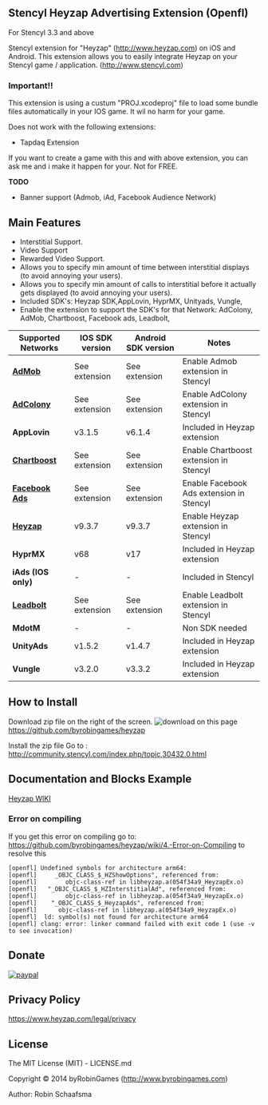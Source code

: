 ## Stencyl Heyzap Advertising Extension (Openfl)

For Stencyl 3.3 and above

Stencyl extension for "Heyzap" (http://www.heyzap.com) on iOS and Android. This extension allows you to easily integrate Heyzap on your Stencyl game / application. (http://www.stencyl.com)

### Important!!

This extension is using a custum "PROJ.xcodeproj" file to load some bundle files automatically in your IOS game. It wil no harm for your game.

Does not work with the following extensions:
- Tapdaq Extension

If you want to create a game with this and with above extension, you can ask me and i make it happen for your. Not for FREE.

**TODO**
- Banner support (Admob, iAd, Facebook Audience Network)


## Main Features

  * Interstitial Support.
  * Video Support
  * Rewarded Video Support.
  * Allows you to specify min amount of time between interstitial displays (to avoid annoying your users).
  * Allows you to specify min amount of calls to interstitial before it actually gets displayed (to avoid annoying your users).
  * Included SDK's: Heyzap SDK,AppLovin, HyprMX, Unityads, Vungle,
  * Enable the extension to support the SDK's for that Network: AdColony, AdMob, Chartboost, Facebook ads, Leadbolt,   

Supported Networks | IOS SDK version | Android SDK version | Notes
--- | --- | --- | ---
[**AdMob**](http://community.stencyl.com/index.php/topic,41376.0.html) | See extension | See extension | Enable Admob extension in Stencyl
[**AdColony**](http://community.stencyl.com/index.php/topic,40370.0.html) | See extension | See extension |  Enable AdColony extension in Stencyl
**AppLovin** | v3.1.5  | v6.1.4 | Included in Heyzap extension
[**Chartboost**](http://community.stencyl.com/index.php/topic,25006.0.html) | See extension | See extension | Enable Chartboost extension in Stencyl
[**Facebook Ads**](http://community.stencyl.com/index.php/topic,41144.0.html) | See extension | See extension | Enable Facebook Ads extension in Stencyl
[**Heyzap**](http://community.stencyl.com/index.php/topic,45095.0.html) | v9.3.7  | v9.3.7  | Enable Heyzap extension in Stencyl
**HyprMX** | v68 | v17 | Included in Heyzap extension 
**iAds (IOS only)** | - | - | Included in Stencyl
[**Leadbolt**](http://community.stencyl.com/index.php/topic,45093.0.html) | See extension | See extension |  Enable Leadbolt extension in Stencyl
**MdotM** | - | - | Non SDK needed
**UnityAds** | v1.5.2 | v1.4.7 | Included in Heyzap extension
**Vungle** | v3.2.0 | v3.3.2 | Included in Heyzap extension

## How to Install
Download zip file on the right of the screen. ![download](http://www.byrobingames.com/stencyl/heyzap/download.png) on this page https://github.com/byrobingames/heyzap<br />

Install the zip file Go to : http://community.stencyl.com/index.php/topic,30432.0.html

## Documentation and Blocks Example
[Heyzap WIKI](https://github.com/byrobingames/heyzap/wiki)

### Error on compiling

If you get this error on compiling go to: https://github.com/byrobingames/heyzap/wiki/4.-Error-on-Compiling to resolve this<br/>

    [openfl] Undefined symbols for architecture arm64:
    [openfl]     _OBJC_CLASS_$_HZShowOptions", referenced from:
    [openfl]        objc-class-ref in libheyzap.a(054f34a9_HeyzapEx.o)
    [openfl]   "_OBJC_CLASS_$_HZInterstitialAd", referenced from:
    [openfl]        objc-class-ref in libheyzap.a(054f34a9_HeyzapEx.o)
    [openfl]    "_OBJC_CLASS_$_HeyzapAds", referenced from:
    [openfl]      objc-class-ref in libheyzap.a(054f34a9_HeyzapEx.o)
    [openfl]  ld: symbol(s) not found for architecture arm64
    [openfl] clang: error: linker command failed with exit code 1 (use -v to see invocation)

## Donate

[![paypal](https://www.paypalobjects.com/en_US/i/btn/btn_donateCC_LG.gif)](https://www.paypal.com/cgi-bin/webscr?cmd=_s-xclick&hosted_button_id=HKLGFCAGKBMFL)<br />

## Privacy Policy

https://www.heyzap.com/legal/privacy

## License

The MIT License (MIT) - LICENSE.md

Copyright © 2014 byRobinGames (http://www.byrobingames.com)

Author: Robin Schaafsma
